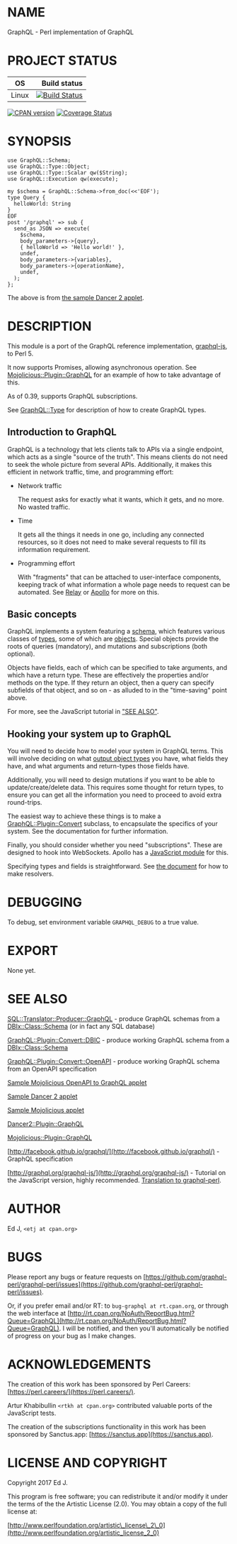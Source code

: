 # NAME

GraphQL - Perl implementation of GraphQL

# PROJECT STATUS

| OS      |  Build status |
|:-------:|--------------:|
| Linux   | [![Build Status](https://travis-ci.org/graphql-perl/graphql-perl.svg?branch=master)](https://travis-ci.org/graphql-perl/graphql-perl) |

[![CPAN version](https://badge.fury.io/pl/GraphQL.svg)](https://metacpan.org/pod/GraphQL) [![Coverage Status](https://coveralls.io/repos/github/graphql-perl/graphql-perl/badge.svg?branch=master)](https://coveralls.io/github/graphql-perl/graphql-perl?branch=master)

# SYNOPSIS

    use GraphQL::Schema;
    use GraphQL::Type::Object;
    use GraphQL::Type::Scalar qw($String);
    use GraphQL::Execution qw(execute);

    my $schema = GraphQL::Schema->from_doc(<<'EOF');
    type Query {
      helloWorld: String
    }
    EOF
    post '/graphql' => sub {
      send_as JSON => execute(
        $schema,
        body_parameters->{query},
        { helloWorld => 'Hello world!' },
        undef,
        body_parameters->{variables},
        body_parameters->{operationName},
        undef,
      );
    };

The above is from [the sample Dancer 2 applet](https://github.com/graphql-perl/sample-dancer2).

# DESCRIPTION

This module is a port of the GraphQL reference implementation,
[graphql-js](https://github.com/graphql-js/graphql-js), to Perl 5.

It now supports Promises, allowing asynchronous operation. See
[Mojolicious::Plugin::GraphQL](https://metacpan.org/pod/Mojolicious::Plugin::GraphQL) for an example of how to take advantage
of this.

As of 0.39, supports GraphQL subscriptions.

See [GraphQL::Type](https://metacpan.org/pod/GraphQL::Type) for description of how to create GraphQL types.

## Introduction to GraphQL

GraphQL is a technology that lets clients talk to APIs via a single
endpoint, which acts as a single "source of the truth". This means clients
do not need to seek the whole picture from several APIs. Additionally,
it makes this efficient in network traffic, time, and programming effort:

- Network traffic

    The request asks for exactly what it wants, which it gets, and no
    more. No wasted traffic.

- Time

    It gets all the things it needs in one go, including any connected
    resources, so it does not need to make several requests to fill its
    information requirement.

- Programming effort

    With "fragments" that can be attached to user-interface components,
    keeping track of what information a whole page needs to request can be
    automated. See [Relay](https://facebook.github.io/relay/) or
    [Apollo](http://dev.apollodata.com/) for more on this.

## Basic concepts

GraphQL implements a system featuring a [schema](https://metacpan.org/pod/GraphQL::Schema),
which features various classes of [types](https://metacpan.org/pod/GraphQL::Type), some of which
are [objects](https://metacpan.org/pod/GraphQL::Type::Object). Special objects provide the roots
of queries (mandatory), and mutations and subscriptions (both optional).

Objects have fields, each of which can be specified to take arguments,
and which have a return type. These are effectively the properties and/or
methods on the type. If they return an object, then a query can specify
subfields of that object, and so on - as alluded to in the "time-saving"
point above.

For more, see the JavaScript tutorial in ["SEE ALSO"](#see-also).

## Hooking your system up to GraphQL

You will need to decide how to model your system in GraphQL terms. This
will involve deciding on what [output object types](https://metacpan.org/pod/GraphQL::Type::Object)
you have, what fields they have, and what arguments and return-types
those fields have.

Additionally, you will need to design mutations if you want to be able
to update/create/delete data. This requires some thought for return types,
to ensure you can get all the information you need to proceed to avoid
extra round-trips.

The easiest way to achieve these things is to make a
[GraphQL::Plugin::Convert](https://metacpan.org/pod/GraphQL::Plugin::Convert) subclass, to encapsulate the specifics of
your system. See the documentation for further information.

Finally, you should consider whether you need "subscriptions". These
are designed to hook into WebSockets. Apollo has a [JavaScript
module](https://github.com/apollographql/graphql-subscriptions) for this.

Specifying types and fields is straightforward. See [the
document](https://metacpan.org/pod/GraphQL::Type::Library#FieldMapOutput) for how to make resolvers.

# DEBUGGING

To debug, set environment variable `GRAPHQL_DEBUG` to a true value.

# EXPORT

None yet.

# SEE ALSO

[SQL::Translator::Producer::GraphQL](https://metacpan.org/pod/SQL::Translator::Producer::GraphQL) - produce GraphQL schemas from a [DBIx::Class::Schema](https://metacpan.org/pod/DBIx::Class::Schema) (or in fact any SQL database)

[GraphQL::Plugin::Convert::DBIC](https://metacpan.org/pod/GraphQL::Plugin::Convert::DBIC) - produce working GraphQL schema from
a [DBIx::Class::Schema](https://metacpan.org/pod/DBIx::Class::Schema)

[GraphQL::Plugin::Convert::OpenAPI](https://metacpan.org/pod/GraphQL::Plugin::Convert::OpenAPI) - produce working GraphQL schema
from an OpenAPI specification

[Sample Mojolicious OpenAPI to GraphQL applet](https://github.com/graphql-perl/sample-mojolicious-openapi)

[Sample Dancer 2 applet](https://github.com/graphql-perl/sample-dancer2)

[Sample Mojolicious applet](https://github.com/graphql-perl/sample-mojolicious)

[Dancer2::Plugin::GraphQL](https://metacpan.org/pod/Dancer2::Plugin::GraphQL)

[Mojolicious::Plugin::GraphQL](https://metacpan.org/pod/Mojolicious::Plugin::GraphQL)

[http://facebook.github.io/graphql/](http://facebook.github.io/graphql/) - GraphQL specification

[http://graphql.org/graphql-js/](http://graphql.org/graphql-js/) - Tutorial on the JavaScript version,
highly recommended.
[Translation to
graphql-perl](http://blogs.perl.org/users/ed_j/2017/10/graphql-perl---graphql-js-tutorial-translation-to-graphql-perl-and-mojoliciousplugingraphql.html).

# AUTHOR

Ed J, `<etj at cpan.org>`

# BUGS

Please report any bugs or feature requests on
[https://github.com/graphql-perl/graphql-perl/issues](https://github.com/graphql-perl/graphql-perl/issues).

Or, if you prefer email and/or RT: to `bug-graphql
at rt.cpan.org`, or through the web interface at
[http://rt.cpan.org/NoAuth/ReportBug.html?Queue=GraphQL](http://rt.cpan.org/NoAuth/ReportBug.html?Queue=GraphQL). I will be
notified, and then you'll automatically be notified of progress on your
bug as I make changes.

# ACKNOWLEDGEMENTS

The creation of this work has been sponsored by Perl Careers:
[https://perl.careers/](https://perl.careers/).

Artur Khabibullin `<rtkh at cpan.org>` contributed valuable ports
of the JavaScript tests.

The creation of the subscriptions functionality in this work has been
sponsored by Sanctus.app: [https://sanctus.app](https://sanctus.app).

# LICENSE AND COPYRIGHT

Copyright 2017 Ed J.

This program is free software; you can redistribute it and/or modify it
under the terms of the the Artistic License (2.0). You may obtain a
copy of the full license at:

[http://www.perlfoundation.org/artistic\_license\_2\_0](http://www.perlfoundation.org/artistic_license_2_0)
